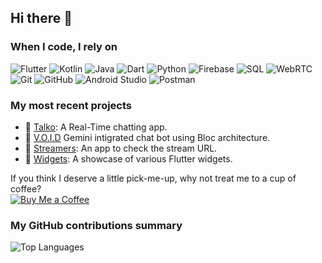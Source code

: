 ## Hi there 👋  

### When I code, I rely on  
![Flutter](https://img.shields.io/badge/-Flutter-02569B?logo=flutter&logoColor=white&style=for-the-badge) ![Kotlin](https://img.shields.io/badge/-Kotlin-7F52FF?logo=kotlin&logoColor=white&style=for-the-badge) ![Java](https://img.shields.io/badge/-Java-007396?logo=java&logoColor=white&style=for-the-badge) ![Dart](https://img.shields.io/badge/-Dart-0175C2?logo=dart&logoColor=white&style=for-the-badge) ![Python](https://img.shields.io/badge/-Python-3776AB?logo=python&logoColor=white&style=for-the-badge) ![Firebase](https://img.shields.io/badge/-Firebase-FFCA28?logo=firebase&logoColor=black&style=for-the-badge) ![SQL](https://img.shields.io/badge/-SQL-003B57?logo=sqlite&logoColor=white&style=for-the-badge) ![WebRTC](https://img.shields.io/badge/-WebRTC-333333?logo=webrtc&logoColor=white&style=for-the-badge) ![Git](https://img.shields.io/badge/-Git-F05032?logo=git&logoColor=white&style=for-the-badge) ![GitHub](https://img.shields.io/badge/-GitHub-181717?logo=github&logoColor=white&style=for-the-badge) ![Android Studio](https://img.shields.io/badge/-Android%20Studio-3DDC84?logo=android-studio&logoColor=white&style=for-the-badge) ![Postman](https://img.shields.io/badge/-Postman-FF6C37?logo=postman&logoColor=white&style=for-the-badge)

### My most recent projects  
- 🚀 [Talko](https://github.com/DhruvChaurasia9403/Talko): A Real-Time chatting app.
- 🤖 [V.O.I.D](https://github.com/DhruvChaurasia9403/V.O.I.D.) Gemini intigrated chat bot using Bloc architecture.
- 🍴 [Streamers](https://github.com/DhruvChaurasia9403/Live-Streams): An app to check the stream URL.  
- 🎨 [Widgets](https://github.com/DhruvChaurasia9403/widgets): A showcase of various Flutter widgets.  

If you think I deserve a little pick-me-up, why not treat me to a cup of coffee?  
[![Buy Me a Coffee](https://img.shields.io/badge/-Buy%20me%20a%20coffee-FFDD00?logo=buy-me-a-coffee&logoColor=black&style=for-the-badge)](https://www.buymeacoffee.com/yourusername)

### My GitHub contributions summary  
![Top Languages](https://github-readme-stats.vercel.app/api/top-langs/?username=DhruvChaurasia9403&layout=compact&theme=radical)
